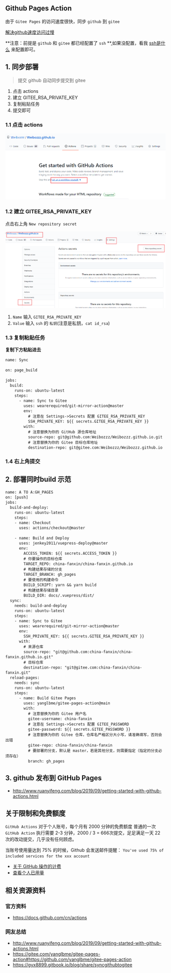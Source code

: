 ## Github Pages Action


由于 `Gitee Pages` 的访问速度很快，同步 `github` 到 `gitee`

[解决github速度访问过慢](./解决github速度访问过慢.md)

**注意：前提是 `github` 和 `gitee` 都已经配置了 `ssh` **,如果没配置，看我 [ssh是什么](./ssh是什么.md) 来配置即可。

## 1. 同步部署
> 提交 github 自动同步提交到 gitee

1. 点击 actions
2. 建立 GITEE_RSA_PRIVATE_KEY
3. 复制粘贴任务
4. 提交即可

### 1.1 点击 actions
![点击 actions](../../images/github-actions/step1.png)
### 1.2 建立 GITEE_RSA_PRIVATE_KEY
点击右上角 `New repository secret`

![新建](../../images/github-actions/step2.png)

1. `Name` 输入 `GITEE_RSA_PRIVATE_KEY`
2. `Value` 输入 `ssh` 的 `私钥`(注意是私钥，`cat id_rsa`)
### 1.3 复制粘贴任务
**复制下方粘贴进去**

```
name: Sync

on: page_build

jobs:
  build:
    runs-on: ubuntu-latest
    steps:
      - name: Sync to Gitee
        uses: wearerequired/git-mirror-action@master
        env:
          # 注意在 Settings->Secrets 配置 GITEE_RSA_PRIVATE_KEY
          SSH_PRIVATE_KEY: ${{ secrets.GITEE_RSA_PRIVATE_KEY }}
        with:
          # 注意替换为你的 GitHub 源仓库地址
          source-repo: git@github.com:Weibozzz/Weibozzz.github.io.git
          # 注意替换为你的 Gitee 目标仓库地址
          destination-repo: git@gitee.com:Weibozzz/Weibozzz.github.io

```
### 1.4 右上角提交
## 2. 部署同时build 示范
```
name: A TO A:GH_PAGES
on: [push]
jobs:
  build-and-deploy:
    runs-on: ubuntu-latest
    steps:
    - name: Checkout
      uses: actions/checkout@master

    - name: Build and Deploy
      uses: jenkey2011/vuepress-deploy@master
      env:
        ACCESS_TOKEN: ${{ secrets.ACCESS_TOKEN }}
        # 你要操作的目标仓库
        TARGET_REPO: china-fanxin/china-fanxin.github.io
        # 构建结果存储的分支
        TARGET_BRANCH: gh_pages
        # 要使用的构建命令
        BUILD_SCRIPT: yarn && yarn build
        # 构建结果存储目录
        BUILD_DIR: docs/.vuepress/dist/
  sync:
    needs: build-and-deploy
    runs-on: ubuntu-latest
    steps:
    - name: Sync to Gitee
      uses: wearerequired/git-mirror-action@master
      env:
        SSH_PRIVATE_KEY: ${{ secrets.GITEE_RSA_PRIVATE_KEY }}
      with:
        # 来源仓库
        source-repo: "git@github.com:china-fanxin/china-fanxin.github.io.git"
        # 目标仓库
        destination-repo: "git@gitee.com:china-fanxin/china-fanxin.git"
  reload-pages:
    needs: sync
    runs-on: ubuntu-latest
    steps:
      - name: Build Gitee Pages
        uses: yanglbme/gitee-pages-action@main
        with:
          # 注意替换为你的 Gitee 用户名
          gitee-username: china-fanxin
          # 注意在 Settings->Secrets 配置 GITEE_PASSWORD
          gitee-password: ${{ secrets.GITEE_PASSWORD }}
          # 注意替换为你的 Gitee 仓库，仓库名严格区分大小写，请准确填写，否则会出错
          gitee-repo: china-fanxin/china-fanxin
          # 要部署的分支，默认是 master，若是其他分支，则需要指定（指定的分支必须存在）
          branch: gh_pages
```

## 3. github 发布到 GitHub Pages
- http://www.ruanyifeng.com/blog/2019/09/getting-started-with-github-actions.html

## 关于限制和免费额度

`GitHub Actions` 对于个人账号，每个月有 2000 分钟的免费额度 普通的一次 `GitHub Action` 执行需要 2-3 分钟，2000 / 3 = 666次提交，足足满足一天 22 次的改动提交，几乎没有任何顾虑。

当账号使用量达到 75% 的时候，Github 会发送邮件提醒：
`You've used 75% of included services for the xxx account`

- [关于 GitHub 操作的计费](https://docs.github.com/cn/billing/managing-billing-for-github-actions/about-billing-for-github-actions)
- [查看个人已用量](https://github.com/settings/billing)

## 相关资源资料
### 官方资料
- https://docs.github.com/cn/actions
  
### 网友总结
- http://www.ruanyifeng.com/blog/2019/09/getting-started-with-github-actions.html
- https://gitee.com/yanglbme/gitee-pages-action#https://github.com/yanglbme/gitee-pages-action
- https://gyx8899.gitbook.io/blog/share/syncgithubtogitee
